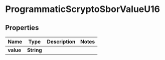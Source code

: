 

# ProgrammaticScryptoSborValueU16


## Properties

| Name | Type | Description | Notes |
|------------ | ------------- | ------------- | -------------|
|**value** | **String** |  |  |



